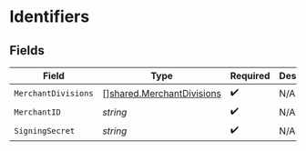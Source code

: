 # Identifiers


## Fields

| Field                                                                         | Type                                                                          | Required                                                                      | Description                                                                   | Example                                                                       |
| ----------------------------------------------------------------------------- | ----------------------------------------------------------------------------- | ----------------------------------------------------------------------------- | ----------------------------------------------------------------------------- | ----------------------------------------------------------------------------- |
| `MerchantDivisions`                                                           | [][shared.MerchantDivisions](../../../pkg/models/shared/merchantdivisions.md) | :heavy_check_mark:                                                            | N/A                                                                           |                                                                               |
| `MerchantID`                                                                  | *string*                                                                      | :heavy_check_mark:                                                            | N/A                                                                           | 8fd9diIy59sj                                                                  |
| `SigningSecret`                                                               | *string*                                                                      | :heavy_check_mark:                                                            | N/A                                                                           | xf833434fg2cffos92632aa6e1e4fc627a9385045gdj937fg2a127gi93cgos873             |